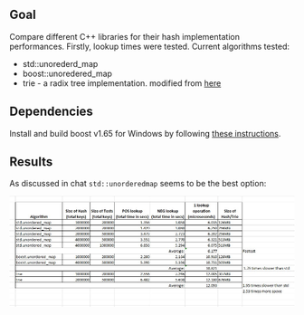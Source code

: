 ## Goal

Compare different C++ libraries for their hash implementation performances. Firstly, lookup times were tested.
Current algorithms tested:

 * std::unorederd_map
 * boost::unoredered_map
 * trie  - a radix tree implementation. modified from [here](https://github.com/kephir4eg/trie)
 
 ## Dependencies
 
 Install and build boost v1.65 for Windows by following [these instructions](http://www.boost.org/doc/libs/1_65_0/more/getting_started/windows.html#build-from-the-visual-studio-ide).
 
 ## Results
 
 As discussed in chat `std::unorderedmap` seems to be the best option:
 
 ![chart](../charts/table.jpg)
 

